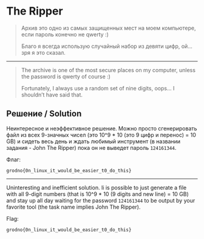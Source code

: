 # The Ripper

> Архив это одно из самых защищенных мест на моем компьютере, если пароль конечно не qwerty :)
>
> Благо я всегда использую случайный набор из девяти цифр, ой... зря я это сказал.

---

> The archive is one of the most secure places on my computer, unless the password is qwerty of course :)
>
> Fortunately, I always use a random set of nine digits, oops... I shouldn’t have said that.

## Решение / Solution

Неинтересное и неэффективное решение. Можно просто сгенерировать файл из всех 9-значных чисел (это
10^9 * 10 (это 9 цифр и перенос) = 10 GB) и сидеть весь день и ждать любимый инструмент (в названии
задания - John The Ripper) пока он не выведет пароль `124161344`.

Флаг:

```plain
grodno{0n_linux_it_would_be_easier_t0_do_this}
```

---

Uninteresting and inefficient solution. Ii is possible to just generate a file with all 9-digit
numbers (that is 10^9 * 10 (9 digits and new line) = 10 GB) and stay up all day waiting for the
password `124161344` to be output by your favorite tool (the task name implies John The Ripper).

Flag:

```plain
grodno{0n_linux_it_would_be_easier_t0_do_this}
```
